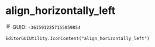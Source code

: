 # align_horizontally_left
![](/img/align_horizontally_left.png)
GUID: `-3615912257155059854`
```
EditorGUIUtility.IconContent("align_horizontally_left")
```
